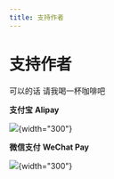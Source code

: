 ```yaml
---
title: 支持作者
---
```


# 支持作者



可以的话 请我喝一杯咖啡吧

**支付宝** **Alipay**

![](./media/Alipay.jpg){width="300"}

**微信支付** **WeChat Pay**

![](./media/Wechat.jpg){width="300"}
